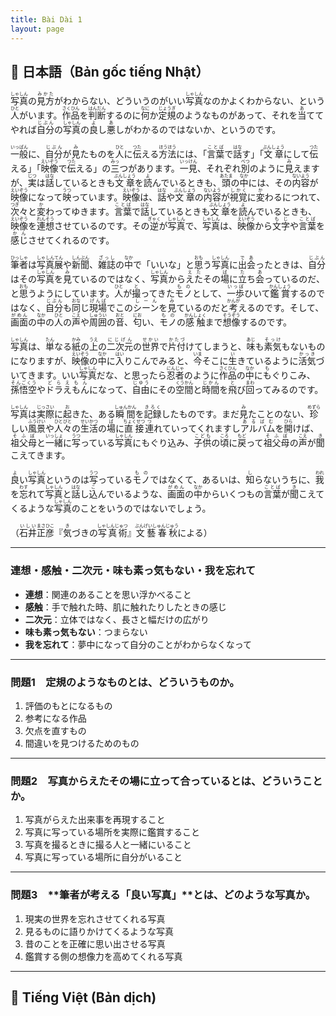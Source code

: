 ```yaml
---
title: Bài Dài 1
layout: page
---
```


## 📖 日本語（Bản gốc tiếng Nhật）
<ruby>写真<rt>しゃしん</rt></ruby>の<ruby>見方<rt>みかた</rt></ruby>がわからない、どういうのがいい<ruby>写真<rt>しゃしん</rt></ruby>なのかよくわからない、という<ruby>人<rt>ひと</rt></ruby>がいます。<ruby>作品<rt>さくひん</rt></ruby>を<ruby>判断<rt>はんだん</rt></ruby>するのに<ruby>何<rt>なに</rt></ruby>か<ruby>定規<rt>じょうぎ</rt></ruby>のようなものがあって、それを<ruby>当<rt>あ</rt></ruby>ててやれば<ruby>自分<rt>じぶん</rt></ruby>の<ruby>写真<rt>しゃしん</rt></ruby>の<ruby>良<rt>よ</rt></ruby>し<ruby>悪<rt>あ</rt></ruby>しがわかるのではないか、というのです。

<ruby>一般<rt>いっぱん</rt></ruby>に、<ruby>自分<rt>じぶん</rt></ruby>が<ruby>見<rt>み</rt></ruby>たものを<ruby>人<rt>ひと</rt></ruby>に<ruby>伝<rt>つた</rt></ruby>える<ruby>方法<rt>ほうほう</rt></ruby>には、「<ruby>言葉<rt>ことば</rt></ruby>で<ruby>話<rt>はな</rt></ruby>す」「<ruby>文章<rt>ぶんしょう</rt></ruby>にして<ruby>伝<rt>つた</rt></ruby>える」「<ruby>映像<rt>えいぞう</rt></ruby>で<ruby>伝<rt>つた</rt></ruby>える」の<ruby>三<rt>みっ</rt></ruby>つがあります。<ruby>一見<rt>いっけん</rt></ruby>、それぞれ<ruby>別<rt>べつ</rt></ruby>のように<ruby>見<rt>み</rt></ruby>えますが、<ruby>実<rt>じつ</rt></ruby>は<ruby>話<rt>はな</rt></ruby>しているときも<ruby>文章<rt>ぶんしょう</rt></ruby>を<ruby>読<rt>よ</rt></ruby>んでいるときも、<ruby>頭<rt>あたま</rt></ruby>の<ruby>中<rt>なか</rt></ruby>には、その<ruby>内容<rt>ないよう</rt></ruby>が<ruby>映像<rt>えいぞう</rt></ruby>になって<ruby>映<rt>うつ</rt></ruby>っています。<ruby>映像<rt>えいぞう</rt></ruby>は、<ruby>話<rt>はな</rt></ruby>や<ruby>文章<rt>ぶんしょう</rt></ruby>の<ruby>内容<rt>ないよう</rt></ruby>が<ruby>視覚<rt>しかく</rt></ruby>に<ruby>変<rt>か</rt></ruby>わるにつれて、<ruby>次<rt>つぎ</rt></ruby>々と<ruby>変<rt>か</rt></ruby>わってゆきます。<ruby>言葉<rt>ことば</rt></ruby>で<ruby>話<rt>はな</rt></ruby>しているときも<ruby>文章<rt>ぶんしょう</rt></ruby>を<ruby>読<rt>よ</rt></ruby>んでいるときも、<ruby>映像<rt>えいぞう</rt></ruby>を<ruby>連想<rt>れんそう</rt></ruby>させているのです。その<ruby>逆<rt>ぎゃく</rt></ruby>が<ruby>写真<rt>しゃしん</rt></ruby>で、<ruby>写真<rt>しゃしん</rt></ruby>は、<ruby>映像<rt>えいぞう</rt></ruby>から<ruby>文字<rt>もじ</rt></ruby>や<ruby>言葉<rt>ことば</rt></ruby>を<ruby>感じ<rt>かん</rt></ruby>させてくれるのです。

<ruby>筆者<rt>ひっしゃ</rt></ruby>は<ruby>写真展<rt>しゃしんてん</rt></ruby>や<ruby>新聞<rt>しんぶん</rt></ruby>、<ruby>雑誌<rt>ざっし</rt></ruby>の<ruby>中<rt>なか</rt></ruby>で「いいな」と<ruby>思<rt>おも</rt></ruby>う<ruby>写真<rt>しゃしん</rt></ruby>に<ruby>出会<rt>であ</rt></ruby>ったときは、<ruby>自分<rt>じぶん</rt></ruby>はその<ruby>写真<rt>しゃしん</rt></ruby>を<ruby>見<rt>み</rt></ruby>ているのではなく、<ruby>写真<rt>しゃしん</rt></ruby>から<ruby>えた<rt>えた</rt></ruby>その<ruby>場<rt>ば</rt></ruby>に<ruby>立<rt>た</rt></ruby>ち<ruby>会<rt>あ</rt></ruby>っているのだ、と<ruby>思<rt>おも</rt></ruby>うようにしています。<ruby>人<rt>ひと</rt></ruby>が<ruby>撮<rt>と</rt></ruby>ってきた<ruby>モノ<rt>もの</rt></ruby>として、<ruby>一歩<rt>いっぽ</rt></ruby>ひいて<ruby>鑑賞<rt>かんしょう</rt></ruby>するのではなく、<ruby>自分<rt>じぶん</rt></ruby>も<ruby>同<rt>おな</rt></ruby>じ<ruby>現場<rt>げんば</rt></ruby>でこの<ruby>シーン<rt>しーん</rt></ruby>を<ruby>見<rt>み</rt></ruby>ているのだと<ruby>考<rt>かんが</rt></ruby>えるのです。そして、<ruby>画面<rt>がめん</rt></ruby>の<ruby>中<rt>なか</rt></ruby>の<ruby>人<rt>ひと</rt></ruby>の<ruby>声<rt>こえ</rt></ruby>や<ruby>周囲<rt>しゅうい</rt></ruby>の<ruby>音<rt>おと</rt></ruby>、<ruby>匂<rt>にお</rt></ruby>い、<ruby>モノ<rt>もの</rt></ruby>の<ruby>感触<rt>かんしょく</rt></ruby>まで<ruby>想像<rt>そうぞう</rt></ruby>するのです。

<ruby>写真<rt>しゃしん</rt></ruby>は、<ruby>単<rt>たん</rt></ruby>なる<ruby>紙<rt>かみ</rt></ruby>の<ruby>上<rt>うえ</rt></ruby>の<ruby>二次元<rt>にじげん</rt></ruby>の<ruby>世界<rt>せかい</rt></ruby>で<ruby>片付<rt>かたづ</rt></ruby>けてしまうと、<ruby>味<rt>あじ</rt></ruby>も<ruby>素気<rt>そっけ</rt></ruby>もないものになりますが、<ruby>映像<rt>えいぞう</rt></ruby>の<ruby>中<rt>なか</rt></ruby>に<ruby>入<rt>はい</rt></ruby>りこんでみると、<ruby>今<rt>いま</rt></ruby>そこに<ruby>生<rt>い</rt></ruby>きているように<ruby>活気<rt>かっき</rt></ruby>づいてきます。いい<ruby>写真<rt>しゃしん</rt></ruby>だな、と思ったら<ruby>忍者<rt>にんじゃ</rt></ruby>のように<ruby>作品<rt>さくひん</rt></ruby>の<ruby>中<rt>なか</rt></ruby>に<ruby>も<rt>も</rt></ruby>ぐりこみ、<ruby>孫悟空<rt>そんごくう</rt></ruby>や<ruby>ドラえもん<rt>どらえもん</rt></ruby>になって、<ruby>自由<rt>じゆう</rt></ruby>にその<ruby>空間<rt>くうかん</rt></ruby>と<ruby>時間<rt>じかん</rt></ruby>を<ruby>飛<rt>と</rt></ruby>び<ruby>回<rt>まわ</rt></ruby>ってみるのです。

<ruby>写真<rt>しゃしん</rt></ruby>は<ruby>実際<rt>じっさい</rt></ruby>に<ruby>起<rt>お</rt></ruby>きた、ある<ruby>瞬間<rt>しゅんかん</rt></ruby>を<ruby>記録<rt>きろく</rt></ruby>したものです。まだ<ruby>見<rt>み</rt></ruby>たことのない、<ruby>珍<rt>めずら</rt></ruby>しい<ruby>風景<rt>ふうけい</rt></ruby>や<ruby>人々<rt>ひとびと</rt></ruby>の<ruby>生活<rt>せいかつ</rt></ruby>の<ruby>場<rt>ば</rt></ruby>に<ruby>直接<rt>ちょくせつ</rt></ruby><ruby>連<rt>つ</rt></ruby>れていってくれますし<ruby>アルバム<rt>あるばむ</rt></ruby>を<ruby>開<rt>ひら</rt></ruby>けば、<ruby>祖父母<rt>そふぼ</rt></ruby>と<ruby>一緒<rt>いっしょ</rt></ruby>に<ruby>写<rt>うつ</rt></ruby>っている<ruby>写真<rt>しゃしん</rt></ruby>にもぐり込み、<ruby>子供<rt>こども</rt></ruby>の<ruby>頃<rt>ころ</rt></ruby>に<ruby>戻<rt>もど</rt></ruby>って<ruby>祖父母<rt>そふぼ</rt></ruby>の<ruby>声<rt>こえ</rt></ruby>が<ruby>聞<rt>き</rt></ruby>こえてきます。

<ruby>良<rt>よ</rt></ruby>い<ruby>写真<rt>しゃしん</rt></ruby>というのは<ruby>写<rt>うつ</rt></ruby>っている<ruby>モノ<rt>もの</rt></ruby>ではなくて、あるいは、<ruby>知<rt>し</rt></ruby>らないうちに、<ruby>我<rt>われ</rt></ruby>を<ruby>忘<rt>わす</rt></ruby>れて<ruby>写真<rt>しゃしん</rt></ruby>と<ruby>話<rt>はな</rt></ruby>し<ruby>込<rt>こ</rt></ruby>んでいるような、<ruby>画面<rt>がめん</rt></ruby>の<ruby>中<rt>なか</rt></ruby>からいくつもの<ruby>言葉<rt>ことば</rt></ruby>が<ruby>聞<rt>き</rt></ruby>こえてくるような<ruby>写真<rt>しゃしん</rt></ruby>のことをいうのではないでしょう。

（<ruby>石井<rt>いしい</rt></ruby><ruby>正彦<rt>まさひこ</rt></ruby>『<ruby>気<rt>き</rt></ruby>づきの<ruby>写真術<rt>しゃしんじゅつ</rt></ruby>』<ruby>文藝春秋<rt>ぶんげいしゅんじゅう</rt></ruby>による）

---

### 連想・感触・二次元・味も素っ気もない・我を忘れて

* **連想**：関連のあることを思い浮かべること
* **感触**：手で触れた時、肌に触れたりしたときの感じ
* **二次元**：立体ではなく、長さと幅だけの広がり
* **味も素っ気もない**：つまらない
* **我を忘れて**：夢中になって自分のことがわからなくなって

---

### 問題1　**定規のようなもの**とは、どういうものか。

1. 評価のもとになるもの
2. 参考になる作品
3. 欠点を直すもの
4. 間違いを見つけるためのもの

---

### 問題2　**写真からえたその場に立って合っている**とは、どういうことか。

1. 写真がらえた出来事を再現すること
2. 写真に写っている場所を実際に鑑賞すること
3. 写真を撮るときに撮る人と一緒にいること
4. 写真に写っている場所に自分がいること

---

### 問題3　\*\*筆者が考える「良い写真」\*\*とは、どのような写真か。

1. 現実の世界を忘れさせてくれる写真
2. 見るものに語りかけてくるような写真
3. 昔のことを正確に思い出させる写真
4. 鑑賞する側の想像力を高めてくれる写真

---

## 📘 Tiếng Việt (Bản dịch)

